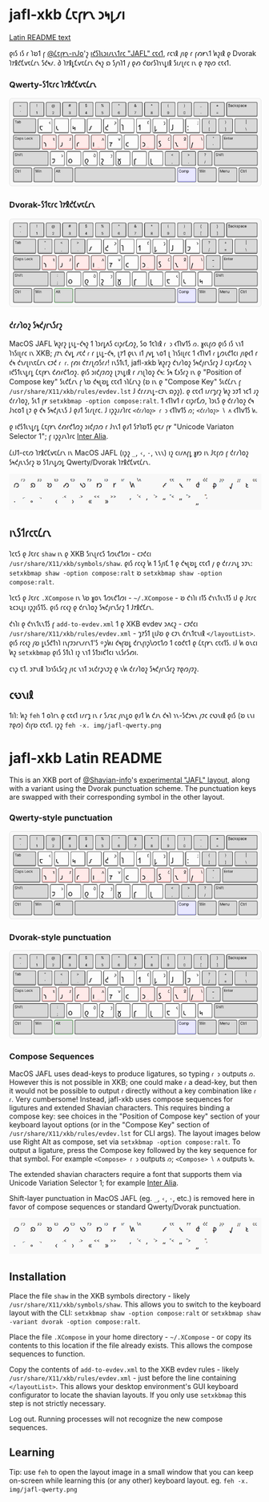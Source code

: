 # jafl-xkb 𐑖𐑱𐑝𐑾𐑯 𐑮𐑰𐑛𐑥𐑦

[Latin README text](#jafl-xkb-latin-readme)

𐑞𐑦𐑕 𐑦𐑕 𐑩 𐑐𐑹𐑑 𐑝 [@𐑖𐑱𐑝𐑾𐑯-𐑦𐑯𐑓𐑴](https://github.com/Shavian-info)'𐑟 [𐑦𐑒𐑕𐑐𐑧𐑮𐑦𐑥𐑧𐑯𐑑𐑩𐑤 "JAFL" 𐑤𐑱𐑬𐑑](https://discord.com/channels/270907769257721856/270913515777163265/1203296681878360075), 𐑩𐑤𐑪𐑙 𐑢𐑦𐑞 𐑩 𐑝𐑺𐑾𐑯𐑑 𐑿𐑟𐑦𐑙 𐑞 Dvorak 𐑐𐑳𐑙𐑒𐑗𐑫𐑱𐑖𐑩𐑯 𐑕𐑒𐑰𐑥. 𐑔 𐑐𐑳𐑙𐑛𐑗𐑫𐑱𐑖𐑩𐑯 𐑒𐑰𐑟 𐑸 𐑕𐑢𐑪𐑐𐑑 𐑢 𐑞𐑺 𐑒𐑹𐑩𐑕𐑐𐑪𐑯𐑛𐑦𐑙 𐑕𐑦𐑥𐑚𐑩𐑤 𐑦𐑯 𐑞 𐑳𐑞𐑼 𐑤𐑱𐑬𐑑.

### Qwerty-𐑕𐑑𐑱𐑩𐑤 𐑐𐑳𐑙𐑒𐑗𐑫𐑱𐑖𐑩𐑯

![JAFL Qwerty 𐑤𐑱𐑬𐑑](./img/jafl-qwerty.png)

### Dvorak-𐑕𐑑𐑱𐑩𐑤 𐑐𐑳𐑙𐑒𐑗𐑫𐑱𐑖𐑩𐑯

![JAFL Dvorak 𐑤𐑱𐑬𐑑](./img/jafl-dvorak.png)

### 𐑒𐑩𐑥𐑐𐑴𐑟 𐑕𐑰𐑒𐑢𐑩𐑯𐑕𐑩𐑟

MacOS JAFL 𐑿𐑟𐑩𐑟 𐑛𐑧𐑛-𐑒𐑰𐑟 𐑑 𐑐𐑮𐑩𐑛𐑵𐑕 𐑤𐑦𐑜𐑩𐑗𐑼𐑟, 𐑕𐑴 𐑑𐑱𐑐𐑦𐑙 `𐑩 𐑮` 𐑬𐑑𐑐𐑫𐑑𐑕 `𐑼`. 𐑣𐑬𐑧𐑝𐑼 𐑞𐑦𐑕 𐑦𐑕 𐑯𐑪𐑑 𐑐𐑪𐑕𐑦𐑚𐑩𐑤 𐑦𐑯 XKB; 𐑢𐑳𐑯 𐑒𐑫𐑛 𐑥𐑱𐑒 `𐑩` 𐑩 𐑛𐑧𐑛-𐑒𐑰, 𐑚𐑳𐑑 𐑞𐑧𐑯 𐑦𐑑 𐑢𐑫𐑛 𐑯𐑴𐑑 𐑚 𐑐𐑪𐑕𐑦𐑚𐑩𐑤 𐑑 𐑬𐑑𐑐𐑫𐑑 `𐑩` 𐑛𐑼𐑧𐑒𐑑𐑤𐑦 𐑢𐑦𐑞𐑬𐑑 𐑩 𐑒𐑰 𐑒𐑪𐑥𐑚𐑦𐑯𐑱𐑖𐑩𐑯 𐑤𐑲𐑒 `𐑩 𐑩`. 𐑝𐑺𐑦 𐑒𐑳𐑥𐑚𐑼𐑕𐑩𐑥! 𐑦𐑯𐑕𐑑𐑧𐑑, jafl-xkb 𐑿𐑟𐑩𐑟 𐑒𐑪𐑥𐑐𐑴𐑟 𐑕𐑰𐑒𐑢𐑩𐑯𐑕𐑩𐑟 𐑓 𐑤𐑦𐑜𐑩𐑗𐑼𐑟 𐑯 𐑦𐑒𐑕𐑑𐑧𐑯𐑛𐑩𐑛 𐑖𐑱𐑝𐑾𐑯 𐑒𐑺𐑩𐑒𐑑𐑼𐑟. 𐑞𐑦𐑕 𐑮𐑦𐑒𐑢𐑲𐑼𐑟 𐑚𐑲𐑯𐑛𐑦𐑙 𐑩 𐑥𐑪𐑚𐑐𐑴𐑟 𐑒𐑰: 𐑕𐑰 𐑗𐑶𐑕𐑩𐑟 𐑦𐑯 𐑞 "Position of Compose key" 𐑕𐑧𐑒𐑗𐑩𐑯 𐑝 𐑘𐑹 𐑒𐑰𐑚𐑹𐑛 𐑤𐑱𐑬𐑑 𐑪𐑐𐑖𐑩𐑯𐑟 (𐑹 𐑦𐑯 𐑞 "Compose Key" 𐑕𐑧𐑒𐑖𐑩𐑯 𐑝 `/usr/share/X11/xkb/rules/evdev.lst` 𐑓 𐑒𐑩𐑥𐑨𐑯𐑛-𐑤𐑲𐑯 𐑸𐑜𐑟). 𐑞 𐑤𐑱𐑬𐑑 𐑦𐑥𐑩𐑡𐑩𐑟 𐑿𐑟 𐑮𐑲𐑑 𐑪𐑤𐑑 𐑨𐑟 𐑒𐑩𐑥𐑐𐑴𐑟, 𐑕𐑧𐑑 𐑝𐑾 `setxkbmap -option compose:ralt`. 𐑑 𐑬𐑑𐑐𐑫𐑑 𐑩 𐑤𐑦𐑜𐑩𐑗𐑼, 𐑐𐑮𐑧𐑕 𐑞 𐑒𐑩𐑥𐑐𐑴𐑟 𐑒𐑰 𐑓𐑪𐑤𐑴𐑑 𐑚𐑲 𐑞 𐑒𐑰 𐑕𐑰𐑒𐑢𐑧𐑯𐑕 𐑓 𐑞𐑨𐑑 𐑕𐑦𐑥𐑚𐑩𐑤. 𐑓 𐑦𐑜𐑟𐑨𐑥𐑐𐑩𐑤 `<𐑒𐑩𐑥𐑐𐑴𐑟> 𐑩 𐑮` 𐑬𐑑𐑐𐑫𐑑𐑕 `𐑼`; `<𐑒𐑩𐑥𐑐𐑴𐑟> 𐑘 𐑵` 𐑬𐑑𐑐𐑫𐑑𐑕 `𐑿`.

𐑞 𐑦𐑒𐑕𐑑𐑧𐑯𐑛𐑩𐑛 𐑖𐑱𐑝𐑾𐑯 𐑒𐑺𐑩𐑒𐑑𐑼𐑟 𐑮𐑦𐑒𐑢𐑲𐑼 𐑩 𐑓𐑪𐑯𐑑 𐑞𐑨𐑑 𐑕𐑳𐑐𐑹𐑑𐑕 𐑞𐑱𐑥 𐑝𐑾 "Unicode Variaton Selector 1"; 𐑝 𐑦𐑜𐑟𐑨𐑯𐑐𐑩𐑤 [Inter Alia](https://github.com/Shavian-info/interalia?tab=readme-ov-file#extended-shavian-letters).

𐑖𐑦𐑓𐑑-𐑤𐑱𐑼 𐑐𐑳𐑙𐑒𐑗𐑫𐑱𐑖𐑩𐑯 𐑦𐑯 MacOS JAFL (𐑦𐑜𐑟 `_`, `‹`, `·`, 𐑯𐑯𐑯) 𐑦𐑟 𐑤𐑦𐑥𐑵𐑝𐑛 𐑣𐑽 𐑦𐑯 𐑓𐑱𐑝𐑼 𐑝 𐑒𐑩𐑥𐑐𐑴𐑟 𐑕𐑰𐑒𐑢𐑧𐑯𐑕𐑩𐑟 𐑹 𐑕𐑑𐑨𐑯𐑛𐑼𐑛 Qwerty/Dvorak 𐑐𐑳𐑙𐑒𐑗𐑫𐑱𐑖𐑩𐑯.

![JAFL Compose Sequences](./img/jafl-compose.png)

## 𐑦𐑯𐑕𐑑𐑩𐑤𐑱𐑖𐑩𐑯

𐑐𐑤𐑱𐑕 𐑞 𐑓𐑱𐑩𐑤 `shaw` 𐑦𐑯 𐑞 XKB 𐑕𐑦𐑯𐑚𐑩𐑤𐑕 𐑑𐑼𐑧𐑒𐑑𐑼𐑦 - 𐑤𐑲𐑒𐑤𐑦 `/usr/share/X11/xkb/symbols/shaw`. 𐑞𐑦𐑕 𐑩𐑤𐑬𐑟 𐑿 𐑑 𐑕𐑢𐑦𐑗 𐑑 𐑞 𐑒𐑰𐑚𐑹𐑛 𐑤𐑱𐑬𐑑 𐑢 𐑞 𐑒𐑩𐑥𐑨𐑯𐑛 𐑮𐑲𐑯: `setxkbmap shaw -option compose:ralt` 𐑹 `setxkbmap shaw -option compose:ralt`.

𐑐𐑤𐑱𐑕 𐑞 𐑓𐑱𐑩𐑤 `.XCompose` 𐑦𐑯 𐑘𐑹 𐑣𐑴𐑯 𐑑𐑼𐑧𐑒𐑑𐑼𐑦 - `~/.XCompose` - 𐑹 𐑒𐑪𐑐𐑦 𐑦𐑑𐑕 𐑒𐑪𐑯𐑑𐑧𐑯𐑑𐑕 𐑦𐑓 𐑞 𐑓𐑱𐑩𐑤 𐑷𐑤𐑮𐑧𐑛𐑦 𐑦𐑜𐑟𐑦𐑕𐑑𐑕. 𐑞𐑦𐑕 𐑩𐑤𐑬𐑟 𐑞 𐑒𐑩𐑯𐑐𐑴𐑟 𐑕𐑰𐑒𐑢𐑩𐑯𐑕𐑩𐑟 𐑑 𐑓𐑳𐑙𐑒𐑗𐑩𐑯.

𐑒𐑪𐑐𐑦 𐑞 𐑒𐑪𐑯𐑑𐑧𐑯𐑑𐑕 𐑝 `add-to-evdev.xml` 𐑑 𐑞 XKB evdev 𐑮𐑵𐑤𐑟 - 𐑤𐑲𐑒𐑤𐑦 `/usr/share/X11/xkb/rules/evdev.xml` - 𐑡𐑳𐑕𐑑 𐑚𐑦𐑓𐑹 𐑞 𐑤𐑲𐑯 𐑒𐑩𐑯𐑑𐑱𐑯𐑦𐑙 `</layoutList>`. 𐑞𐑦𐑕 𐑩𐑤𐑬𐑟 𐑢𐑹 𐑛𐑧𐑕𐑒𐑑𐑪𐑐 𐑦𐑯𐑝𐑲𐑮𐑩𐑯𐑥𐑩𐑯𐑑'𐑕 ⸰𐑜𐑿𐑦 𐑒𐑰𐑝𐑹𐑛 𐑒𐑩𐑯𐑝𐑦𐑜𐑘𐑼𐑱𐑑𐑼 𐑑 𐑤𐑴𐑒𐑱𐑑 𐑞 𐑖𐑱𐑝𐑾𐑯 𐑤𐑱𐑬𐑑𐑕. 𐑦𐑓 𐑿 𐑴𐑯𐑤𐑦 𐑿𐑟 `setxkbmap` 𐑞𐑦𐑕 𐑕𐑑𐑧𐑐 𐑦𐑟 𐑯𐑪𐑑 𐑕𐑑𐑮𐑦𐑒𐑑𐑤𐑦 𐑯𐑧𐑕𐑩𐑕𐑺𐑦.

𐑤𐑪𐑜 𐑱𐑑. 𐑮𐑳𐑯𐑦𐑙 𐑐𐑮𐑪𐑕𐑧𐑕𐑩𐑟 𐑢𐑦𐑤 𐑯𐑪𐑑 𐑮𐑧𐑒𐑩𐑜𐑯𐑲𐑟 𐑞 𐑯𐑿 𐑒𐑩𐑥𐑐𐑴𐑟 𐑕𐑰𐑒𐑢𐑩𐑯𐑕𐑩𐑟 𐑳𐑞𐑼𐑢𐑲𐑟.

## 𐑤𐑻𐑯𐑦𐑙

𐑑𐑦𐑐: 𐑿𐑟 `feh` 𐑑 𐑴𐑐𐑩𐑯 𐑞 𐑤𐑱𐑬𐑑 𐑦𐑥𐑩𐑡 𐑦𐑯 𐑩 𐑕𐑥𐑷𐑤 𐑢𐑦𐑯𐑛𐑴 𐑞𐑨𐑑 𐑿 𐑒𐑨𐑯 𐑒𐑰𐑐 𐑪𐑯-𐑕𐑒𐑮𐑰𐑯 𐑢𐑲𐑤 𐑤𐑻𐑯𐑦𐑙 𐑞𐑦𐑕 (𐑹 𐑧𐑯𐑦 𐑳𐑞𐑼) 𐑒𐑦𐑝𐑹 𐑤𐑱𐑬𐑑. 𐑦𐑜𐑟 `feh -x. img/jafl-qwerty.png`

# jafl-xkb Latin README

This is an XKB port of [@Shavian-info](https://github.com/Shavian-info)'s [experimental "JAFL" layout](https://discord.com/channels/270907769257721856/270913515777163265/1203296681878360075), along with a variant using the Dvorak punctuation scheme. The punctuation keys are swapped with their corresponding symbol in the other layout.

### Qwerty-style punctuation

![JAFL Qwerty Layout](./img/jafl-qwerty.png)

### Dvorak-style punctuation

![JAFL Dvorak Layout](./img/jafl-dvorak.png)

### Compose Sequences

MacOS JAFL uses dead-keys to produce ligatures, so typing `𐑩 𐑮` outputs `𐑼`. However this is not possible in XKB; one could make `𐑩` a dead-key, but then it would not be possible to output `𐑩` directly without a key combination like `𐑩 𐑩`. Very cumbersome! Instead, jafl-xkb uses compose sequences for ligutures and extended Shavian characters. This requires binding a compose key: see choices in the "Position of Compose key" section of your keyboard layout options (or in the "Compose Key" section of `/usr/share/X11/xkb/rules/evdev.lst` for CLI args). The layout images below use Right Alt as compose, set via `setxkbmap -option compose:ralt`. To output a ligature, press the Compose key followed by the key sequence for that symbol. For example `<Compose> 𐑩 𐑮` outputs `𐑼`; `<Compose> 𐑘 𐑵` outputs `𐑿`.

The extended shavian characters require a font that supports them via Unicode Variation Selector 1; for example [Inter Alia](https://github.com/Shavian-info/interalia?tab=readme-ov-file#extended-shavian-letters).

Shift-layer punctuation in MacOS JAFL (eg. `_`, `‹`, `·`, etc.) is removed here in favor of compose sequences or standard Qwerty/Dvorak punctuation.

![JAFL Compose Sequences](./img/jafl-compose.png)

## Installation

Place the file `shaw` in the XKB symbols directory - likely `/usr/share/X11/xkb/symbols/shaw`. This allows you to switch to the keyboard layout with the CLI: `setxkbmap shaw -option compose:ralt` or `setxkbmap shaw -variant dvorak -option compose:ralt`.

Place the file `.XCompose` in your home directory - `~/.XCompose` - or copy its contents to this location if the file already exists. This allows the compose sequences to function.

Copy the contents of `add-to-evdev.xml` to the XKB evdev rules - likely `/usr/share/X11/xkb/rules/evdev.xml` - just before the line containing `</layoutList>`. This allows your desktop environment's GUI keyboard configurator to locate the shavian layouts. If you only use `setxkbmap` this step is not strictly necessary.

Log out. Running processes will not recognize the new compose sequences.

## Learning

Tip: use `feh` to open the layout image in a small window that you can keep on-screen while learning this (or any other) keyboard layout. eg. `feh -x. img/jafl-qwerty.png`


